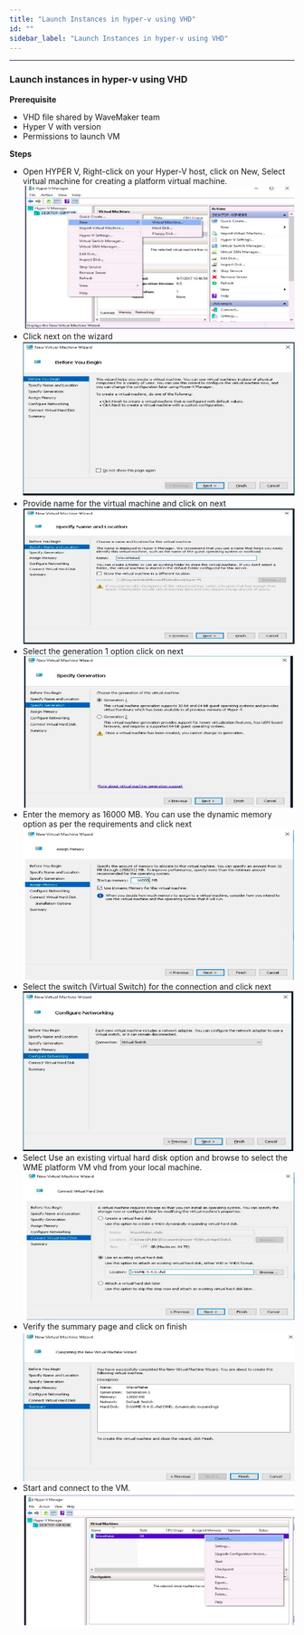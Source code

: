 ```yaml
---
title: "Launch Instances in hyper-v using VHD"
id: ""
sidebar_label: "Launch Instances in hyper-v using VHD"
---
```

---

### Launch instances in hyper-v using VHD
 **Prerequisite**
 - VHD file shared by WaveMaker team 
 - Hyper V with version 
 - Permissions to launch VM 
 
 **Steps**
- Open  HYPER V, Right-click on your Hyper-V host, click on New, Select virtual machine for creating a platform virtual machine.
  [![](/learn/assets/wme-setup/vm-creation-in-hyperv-using-vhd/selecting-the-vm-creation-in-hyperv.png)](/learn/assets/wme-setup/vm-creation-in-hyperv-using-vhd/selecting-the-vm-creation-in-hyperv.png)
- Click next on the wizard
  [![](/learn/assets/wme-setup/vm-creation-in-hyperv-using-vhd/click-on-wizard.png)](/learn/assets/wme-setup/vm-creation-in-hyperv-using-vhd/click-on-wizard.png)
- Provide name for the virtual machine and click on next
  [![](/learn/assets/wme-setup/vm-creation-in-hyperv-using-vhd/providing-name.png)](/learn/assets/wme-setup/vm-creation-in-hyperv-using-vhd/providing-name.png)
- Select the generation 1 option click on next
  [![](/learn/assets/wme-setup/vm-creation-in-hyperv-using-vhd/generation-type.png)](/learn/assets/wme-setup/vm-creation-in-hyperv-using-vhd/generation-type.png)
- Enter the memory as 16000 MB. You can use the dynamic memory option as per the requirements and click next
  [![](/learn/assets/wme-setup/vm-creation-in-hyperv-using-vhd/assigning-memory.png)](/learn/assets/wme-setup/vm-creation-in-hyperv-using-vhd/assigning-memory.png)
- Select the switch (Virtual Switch) for the connection and click next
  [![](/learn/assets/wme-setup/vm-creation-in-hyperv-using-vhd/configure-network.png)](/learn/assets/wme-setup/vm-creation-in-hyperv-using-vhd/configure-network.png)
- Select Use an existing virtual hard disk option and browse to select the WME platform VM vhd from your local machine. 
  [![](/learn/assets/wme-setup/vm-creation-in-hyperv-using-vhd/virtual-harddisk-connnection.png)](/learn/assets/wme-setup/vm-creation-in-hyperv-using-vhd/virtual-harddisk-connnection.png)
- Verify the summary page and click on finish
  [![](/learn/assets/wme-setup/vm-creation-in-hyperv-using-vhd/verify-the-summary.png)](/learn/assets/wme-setup/vm-creation-in-hyperv-using-vhd/verify-the-summary.png)
- Start and connect to the VM.
  [![](/learn/assets/wme-setup/vm-creation-in-hyperv-using-vhd/start-and-connect-vm.png)](/learn/assets/wme-setup/vm-creation-in-hyperv-using-vhd/start-and-connect-vm.png)
